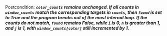 Postcondition: ***`color_counts` remains unchanged. If all counts in `window_counts` match the corresponding targets in `counts`, then `found` is set to True and the program breaks out of the most internal loop. If the counts do not match, `found` remains False, while `i` is 0, `n` is greater than 1, and `j` is 1, with `window_counts[color]` still incremented by 1.***